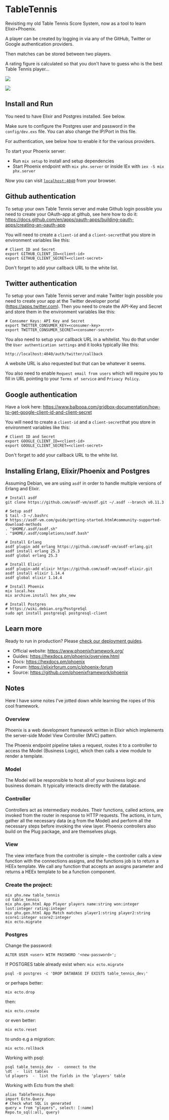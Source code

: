# TableTennis

Revisiting my old Table Tennis Score System, now as a tool
to learn Elixir+Phoenix.

A player can be created by logging in via any of the
GitHub, Twitter or Google authentication providers.

Then matches can be stored between two players.

A rating figure is calculated so that you don't have
to guess who is the best Table Tennis player...

![](list-matches.png)

![](list-players.png)


## Install and Run

You need to have Elixir and Postgres installed. See below.

Make sure to configure the Postgres user and password in
the `config/dev.exs` file. You can also change the IP/Port
in this file.

For authentication, see below how to enable it for the various providers.

To start your Phoenix server:

  * Run `mix setup` to install and setup dependencies
  * Start Phoenix endpoint with `mix phx.server` or inside IEx with `iex -S mix phx.server`

Now you can visit [`localhost:4040`](http://localhost:4040) from your browser.

## Github authentication

To setup your own Table Tennis server and make Github login possible
you need to create your OAuth-app at github, see here how to do it:
https://docs.github.com/en/apps/oauth-apps/building-oauth-apps/creating-an-oauth-app

You will need to create a `client-id` and a `client-secret`that you
store in environment variables like this:

    # Client ID and Secret
    export GITHUB_CLIENT_ID=<client-id>
    export GITHUB_CLIENT_SECRET=<client-secret>
    
Don't forget to add your callback URL to the white list.

## Twitter authentication

To setup your own Table Tennis server and make Twitter login possible
you need to create your app at the Twitter developer portal (https://apps.twitter.com).
Then you need to create the API-Key and Secret and store them
in the environment variables like this:

    # Consumer Keys: API Key and Secret
    export TWITTER_CONSUMER_KEY=<consumer-key>
    export TWITTER_CONSUMER_SECRET=<consumer-secret>
    
You also need to setup your callback URL in a whitelist.
You do that under the `User authentication settings` and it looks
typically like this:

    http://localhost:4040/auth/twitter/callback
    
A website URL is also requested but that can be whatever it seems.

You also need to enable `Request email from users` which will
require you to fill in URL pointing to your `Terms of service`
and `Privacy Policy`.

## Google authentication

Have a look here:
https://www.balbooa.com/gridbox-documentation/how-to-get-google-client-id-and-client-secret

You will need to create a `client-id` and a `client-secret`that you
store in environment variables like this:

    # Client ID and Secret
    export GOOGLE_CLIENT_ID=<client-id>
    export GOOGLE_CLIENT_SECRET=<client-secret>

Don't forget to add your callback URL to the white list.

## Installing Erlang, Elixir/Phoenix and Postgres

Assuming Debian, we are using `asdf` in order to handle multiple versions
of Erlang and Elixir.

    # Install asdf
    git clone https://github.com/asdf-vm/asdf.git ~/.asdf --branch v0.11.3

    # Setup asdf
    $ tail -3 ~/.bashrc
    # https://asdf-vm.com/guide/getting-started.html#community-supported-download-methods
    . "$HOME/.asdf/asdf.sh"
    . "$HOME/.asdf/completions/asdf.bash"
    
    # Install Erlang
    asdf plugin add erlang https://github.com/asdf-vm/asdf-erlang.git
    asdf install erlang 25.3
    asdf global erlang 25.3
    
    # Install Elixir
    asdf plugin-add elixir https://github.com/asdf-vm/asdf-elixir.git
    asdf install elixir 1.14.4
    asdf global elixir 1.14.4
    
    # Install Phoenix
    mix local.hex
    mix archive.install hex phx_new
    
    # Install Postgres
    # https://wiki.debian.org/PostgreSql
    sudo apt install postgresql postgresql-client

## Learn more

Ready to run in production? Please [check our deployment guides](https://hexdocs.pm/phoenix/deployment.html).

  * Official website: https://www.phoenixframework.org/
  * Guides: https://hexdocs.pm/phoenix/overview.html
  * Docs: https://hexdocs.pm/phoenix
  * Forum: https://elixirforum.com/c/phoenix-forum
  * Source: https://github.com/phoenixframework/phoenix

## Notes

Here I have some notes I've jotted down
while learning the ropes of this cool framework.

### Overview
Phoenix is a web development framework written in Elixir which
implements the server-side Model View Controller (MVC) pattern.

The Phoenix endpoint pipeline takes a request,
routes it to a controller to access the Model (Business Logic),
which then calls a view module to render a template.

### Model 
The Model will be responsible to host all of your business logic
and business domain. It typically interacts directly with the database.

### Controller
Controllers act as intermediary modules. Their functions,
called actions, are invoked from the router in response to
HTTP requests. The actions, in turn, gather all the necessary
data (e.g from the Model) and perform all the necessary steps
before invoking the view layer. Phoenix controllers also
build on the Plug package, and are themselves plugs.

### View
The view interface from the controller is simple – the controller
calls a view function with the connections assigns, and the
functions job is to return a HEEx template.
We call any function that accepts an assigns parameter and
returns a HEEx template to be a function component.


### Create the project:

    mix phx.new table_tennis
    cd table_tennis
    mix phx.gen.html App Player players name:string won:integer lost:integer rating:integer
    mix phx.gen.html App Match matches player1:string player2:string score1:integer score2:integer
    mix ecto.migrate


### Postgres 

Change the password: 

    ALTER USER <user> WITH PASSWORD '<new-password>';

If POSTGRES table already exist when: `mix ecto.migrate`

    psql -U postgres -c 'DROP DATABASE IF EXISTS table_tennis_dev;'

or perhaps better:

    mix ecto.drop

then:

    mix ecto.create
    
or even better:

    mix ecto.reset

to undo e.g a migration:

    mix ecto.rollback

Working with psql:

    psql table_tennis_dev  -  connect to the
    \dt  -  list tables
    \d players  -  list the fields in the 'players' table

Working with Ecto from the shell:

    alias TableTennis.Repo
    import Ecto.Query
    # Check what SQL is generated
    query = from "players", select: [:name]
    Repo.to_sql(:all, query)
